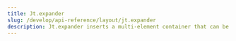 ```yaml
---
title: Jt.expander
slug: /develop/api-reference/layout/jt.expander
description: Jt.expander inserts a multi-element container that can be expanded/collapsed.
---
```


<Autofunction function="Jt.expander" />
